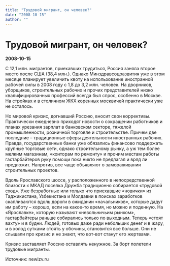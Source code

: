 ```yaml
---
title: "Трудовой мигрант, он человек?"
date: "2008-10-15"
author: ""
---
```


# Трудовой мигрант, он человек?

**2008-10-15** 

С 12,1 млн. мигрантов, приехавших трудиться, Россия заняла второе место после США (38,4 млн.). Однако Минздравсоцразвития уже в этом месяце планирует увеличить квоту на использование иностранной рабочей силы в 2008 году с 1,8 до 3,2 млн. человек. На дворников, уборщиков, строительных рабочих и прочих представителей низко квалифицированных профессий всегда был спрос, особенно в Москве. На стройках и в столичном ЖКХ коренных москвичей практически уже не осталось.



Но мировой кризис, догнавший Россию, вносит свои коррективы. Практически ежедневно приходят новости о сокращении работников и планах урезания зарплат в банковском секторе, тяжелой промышленности, розничной торговле и строительстве. Причем две последние – традиционные сферы деятельности иностранных рабочих. Правда, государственные банки уже обязались финансово поддержать крупные торговые сети, однако строительному рынку, а уж тем более мелким магазинам, «конторам по ремонту» и прочим местам работы гастарбайтеров руку помощи пока никто не предлагал и вряд ли предложит. Напротив, все чаще объявляют о замораживании строительных проектов. 



Вдоль Ярославского шоссе, у расположенного в непосредственной близости к МКАД поселка Дружба традиционно собирается «трудовой сход». Уже безработные или только что приехавшие «новички» из Таджикистана, Узбекистана и Молдавии в поисках заработков скапливаются вдоль дороги в ожидании «начальников», которые дадут им работу – хорошо, если на какое-то время, но можно и поденную. На «Ярославке», которую называют «невольничьим рынком», гастарбайтеры раньше собирались только по выходным. Теперь «стоят вахту» и в будни. Людей, готовых даже ради небольших денег и в жару, и в холод сутками стоять у обочины, становится все больше. Они не слышали про кризис и не знают, что вот-вот станут его жертвами.

Кризис заставляет Россию оставлять ненужное. За борт полетели трудовые мигранты.

Источник: newizv.ru